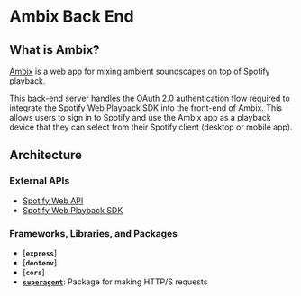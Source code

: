 # Ambix Back End

## What is Ambix?

[Ambix](https://ambix.herokuapp.com/) is a web app for mixing ambient soundscapes on top of Spotify playback.

This back-end server handles the OAuth 2.0 authentication flow required to integrate the Spotify Web Playback SDK into the front-end of Ambix. This allows users to sign in to Spotify and use the Ambix app as a playback device that they can select from their Spotify client (desktop or mobile app).

## Architecture

### External APIs

- [Spotify Web API](https://developer.spotify.com/documentation/web-api/)
- [Spotify Web Playback SDK](https://developer.spotify.com/documentation/web-playback-sdk/)

### Frameworks, Libraries, and Packages
- [**`express`**]
- [**`deotenv`**]
- [**`cors`**]
- [**`superagent`**](https://www.npmjs.com/package/superagent): Package for making HTTP/S requests
